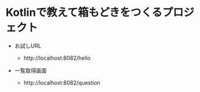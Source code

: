 # Kotlinで教えて箱もどきをつくるプロジェクト

- お試しURL
    - http://localhost:8082/hello
    
- 一覧取得画面
    - http://localhost:8082/question